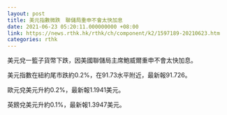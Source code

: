 ```yaml
---
layout: post
title: 美元指數微跌　聯儲局重申不會太快加息
date: 2021-06-23 05:20:11.000000000 +08:00
link: https://news.rthk.hk/rthk/ch/component/k2/1597189-20210623.htm
categories: rthk
---
```


美元兌一籃子貨幣下跌，因美國聯儲局主席鮑威爾重申不會太快加息。

美元指數在紐約尾市跌約0.2%，在91.73水平附近，最新報91.726。

歐元兌美元升約0.2%，最新報1.1941美元。

英鎊兌美元升約0.1%，最新報1.3947美元。
